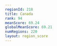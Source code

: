 ```yaml
---
regionId: 218
title: Canada
rank: 94
meanScore: 69.24
globalMeanScore: 69.21
numRegions: 220
layout: region_score
---
```

